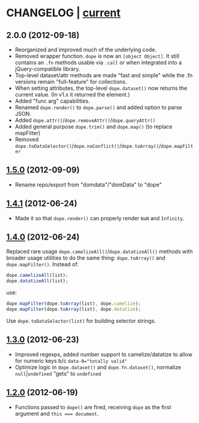 # CHANGELOG | [current](https://github.com/ryanve/dope/blob/master/dope.js)

## 2.0.0 (2012-09-18)
- Reorganized and improved much of the underlying code.
- Removed wrapper function. `dope` is now an `[object Object]`. It still contains an `.fn` methods usable via `.call` or when integrated into a jQuery-compatible library.
- Top-level dataset/attr methods are made "fast and simple" while the .fn versions remain "full-feature" for collections.
- When setting attributes, the top-level `dope.dataset()` now returns the current value. (In v1.x it returned the element.)
- Added "func arg" capabilities.
- Renamed `dope.render()` to `dope.parse()` and added option to parse JSON.
- Added `dope.attr()`/`dope.removeAttr()`/`dope.queryAttr()`
- Added general purpose `dope.trim()` and `dope.map()` (to replace mapFilter)
- Removed `dope.toDataSelector()`/`dope.noConflict()`/`dope.toArray()`/`dope.mapFilter`

## [1.5.0](https://github.com/ryanve/dope/commit/629a0931e97ac7c5b2b7f84b9186aa1ca2b5096d) (2012-09-09)
- Rename repo/export from "domdata"/"domData" to "dope"

## [1.4.1](https://github.com/ryanve/dope/commit/629a0931e97ac7c5b2b7f84b9186aa1ca2b5096d) (2012-06-24)
- Made it so that `dope.render()` can properly render `NaN` and `Infinity`.

## [1.4.0](https://github.com/ryanve/dope/commit/49b381e43273e93de117c107a58c2ba49c1b16f1) (2012-06-24)
Replaced rare usage `dope.camelizeAll()`/`dope.datatizeAll()` methods with broader usage utilities to do the same thing: `dope.toArray()` and `dope.mapFilter()`. Instead of:

```js
dope.camelizeAll(list);
dope.datatizeAll(list);
```

use: 

```js
dope.mapFilter(dope.toArray(list), dope.camelize); 
dope.mapFilter(dope.toArray(list), dope.datatize);
```

Use `dope.toDataSelector(list)` for building selector strings.

## [1.3.0](https://github.com/ryanve/dope/commit/aae50d8c0d9e78b19d3dcaf588f8f33658171c9d) (2012-06-23)
- Improved regexps, added number support to camelize/datatize to allow for numeric keys b/c `data-0="totally valid"`
- Optimize logic in `dope.dataset()` and `dope.fn.dataset()`, normalize `null`|`undefined` "gets" to `undefined`

## [1.2.0](https://github.com/ryanve/dope/commit/74811530f55c89a7c6ec564773dcf41e5ff0c44c) (2012-06-19)
- Functions passed to `dope()` are fired, receiving `dope` as the first argument and `this === document`.